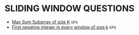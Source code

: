 # SLIDING WINDOW QUESTIONS

* [Max Sum Subarray of size K](https://github.com/anujvaghani0/DSA-Java/tree/master/src/SlidingWindow/MaxSumSubarrayOfSizeK.java) `GFG`</br>
* [First negative integer in every window of size k](https://github.com/anujvaghani0/DSA-Java/tree/master/src/SlidingWindow/FirstNegativeIntegernEveryWindowOfSizeK.java) `GFG`</br>